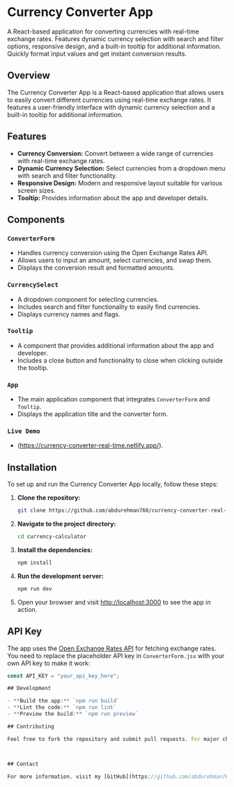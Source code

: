 # Currency Converter App
A React-based application for converting currencies with real-time exchange rates. Features dynamic currency selection with search and filter options, responsive design, and a built-in tooltip for additional information. Quickly format input values and get instant conversion results.
## Overview

The Currency Converter App is a React-based application that allows users to easily convert different currencies using real-time exchange rates. It features a user-friendly interface with dynamic currency selection and a built-in tooltip for additional information.

## Features

- **Currency Conversion:** Convert between a wide range of currencies with real-time exchange rates.
- **Dynamic Currency Selection:** Select currencies from a dropdown menu with search and filter functionality.
- **Responsive Design:** Modern and responsive layout suitable for various screen sizes.
- **Tooltip:** Provides information about the app and developer details.

## Components

### `ConverterForm`

- Handles currency conversion using the Open Exchange Rates API.
- Allows users to input an amount, select currencies, and swap them.
- Displays the conversion result and formatted amounts.

### `CurrencySelect`

- A dropdown component for selecting currencies.
- Includes search and filter functionality to easily find currencies.
- Displays currency names and flags.

### `Tooltip`

- A component that provides additional information about the app and developer.
- Includes a close button and functionality to close when clicking outside the tooltip.

### `App`

- The main application component that integrates `ConverterForm` and `Tooltip`.
- Displays the application title and the converter form.
### `Live Demo`
- (https://currency-converter-real-time.netlify.app/).

## Installation

To set up and run the Currency Converter App locally, follow these steps:

1. **Clone the repository:**

    ```bash
    git clone https://github.com/abdurehman760/currency-converter-real-time.git
    ```

2. **Navigate to the project directory:**

    ```bash
    cd currency-calculator
    ```

3. **Install the dependencies:**

    ```bash
    npm install
    ```

4. **Run the development server:**

    ```bash
    npm run dev
    ```

5. Open your browser and visit [http://localhost:3000](http://localhost:3000) to see the app in action.

## API Key

The app uses the [Open Exchange Rates API](https://openexchangerates.org/) for fetching exchange rates. You need to replace the placeholder API key in `ConverterForm.jsx` with your own API key to make it work:

```jsx
const API_KEY = "your_api_key_here";

## Development

- **Build the app:** `npm run build`
- **Lint the code:** `npm run lint`
- **Preview the build:** `npm run preview`

## Contributing

Feel free to fork the repository and submit pull requests. For major changes or feature requests, please open an issue.



## Contact

For more information, visit my [GitHub](https://github.com/abdurehman760) or [Website](https://InDevelopment.com).
